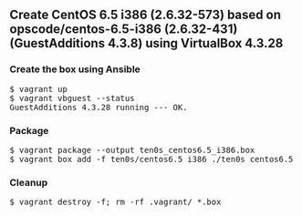 ## Create CentOS 6.5 i386 (2.6.32-573) based on opscode/centos-6.5-i386 (2.6.32-431) (GuestAdditions 4.3.8) using VirtualBox 4.3.28

### Create the box using Ansible

<pre>
$ vagrant up
$ vagrant vbguest --status
GuestAdditions 4.3.28 running --- OK.
</pre>

### Package

<pre>
$ vagrant package --output ten0s_centos6.5_i386.box
$ vagrant box add -f ten0s/centos6.5_i386 ./ten0s_centos6.5_i386.box
</pre>

### Cleanup

<pre>
$ vagrant destroy -f; rm -rf .vagrant/ *.box
</pre>
